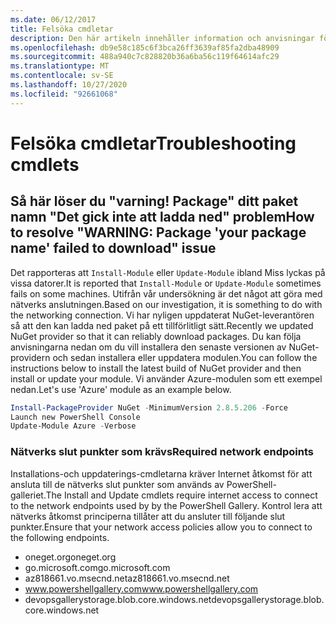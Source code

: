 ```yaml
---
ms.date: 06/12/2017
title: Felsöka cmdletar
description: Den här artikeln innehåller information och anvisningar för fel sökning av fel med hjälp av PowerShell-galleriet
ms.openlocfilehash: db9e58c185c6f3bca26ff3639af85fa2dba48909
ms.sourcegitcommit: 488a940c7c828820b36a6ba56c119f64614afc29
ms.translationtype: MT
ms.contentlocale: sv-SE
ms.lasthandoff: 10/27/2020
ms.locfileid: "92661068"
---
```

# <a name="troubleshooting-cmdlets"></a><span data-ttu-id="10acb-103">Felsöka cmdletar</span><span class="sxs-lookup"><span data-stu-id="10acb-103">Troubleshooting cmdlets</span></span>

## <a name="how-to-resolve-warning-package-your-package-name-failed-to-download-issue"></a><span data-ttu-id="10acb-104">Så här löser du "varning! Package" ditt paket namn "Det gick inte att ladda ned" problem</span><span class="sxs-lookup"><span data-stu-id="10acb-104">How to resolve "WARNING: Package 'your package name' failed to download" issue</span></span>

<span data-ttu-id="10acb-105">Det rapporteras att `Install-Module` eller `Update-Module` ibland Miss lyckas på vissa datorer.</span><span class="sxs-lookup"><span data-stu-id="10acb-105">It is reported that `Install-Module` or `Update-Module` sometimes fails on some machines.</span></span> <span data-ttu-id="10acb-106">Utifrån vår undersökning är det något att göra med nätverks anslutningen.</span><span class="sxs-lookup"><span data-stu-id="10acb-106">Based on our investigation, it is something to do with the networking connection.</span></span> <span data-ttu-id="10acb-107">Vi har nyligen uppdaterat NuGet-leverantören så att den kan ladda ned paket på ett tillförlitligt sätt.</span><span class="sxs-lookup"><span data-stu-id="10acb-107">Recently we updated NuGet provider so that it can reliably download packages.</span></span> <span data-ttu-id="10acb-108">Du kan följa anvisningarna nedan om du vill installera den senaste versionen av NuGet-providern och sedan installera eller uppdatera modulen.</span><span class="sxs-lookup"><span data-stu-id="10acb-108">You can follow the instructions below to install the latest build of NuGet provider and then install or update your module.</span></span> <span data-ttu-id="10acb-109">Vi använder Azure-modulen som ett exempel nedan.</span><span class="sxs-lookup"><span data-stu-id="10acb-109">Let's use 'Azure' module as an example below.</span></span>

```powershell
Install-PackageProvider NuGet -MinimumVersion 2.8.5.206 -Force
Launch new PowerShell Console
Update-Module Azure -Verbose
```

### <a name="required-network-endpoints"></a><span data-ttu-id="10acb-110">Nätverks slut punkter som krävs</span><span class="sxs-lookup"><span data-stu-id="10acb-110">Required network endpoints</span></span>

<span data-ttu-id="10acb-111">Installations-och uppdaterings-cmdletarna kräver Internet åtkomst för att ansluta till de nätverks slut punkter som används av PowerShell-galleriet.</span><span class="sxs-lookup"><span data-stu-id="10acb-111">The Install and Update cmdlets require internet access to connect to the network endpoints used by by the PowerShell Gallery.</span></span> <span data-ttu-id="10acb-112">Kontrol lera att nätverks åtkomst principerna tillåter att du ansluter till följande slut punkter.</span><span class="sxs-lookup"><span data-stu-id="10acb-112">Ensure that your network access policies allow you to connect to the following endpoints.</span></span>

- <span data-ttu-id="10acb-113">oneget.org</span><span class="sxs-lookup"><span data-stu-id="10acb-113">oneget.org</span></span>
- <span data-ttu-id="10acb-114">go.microsoft.com</span><span class="sxs-lookup"><span data-stu-id="10acb-114">go.microsoft.com</span></span>
- <span data-ttu-id="10acb-115">az818661.vo.msecnd.net</span><span class="sxs-lookup"><span data-stu-id="10acb-115">az818661.vo.msecnd.net</span></span>
- <span data-ttu-id="10acb-116">www.powershellgallery.com</span><span class="sxs-lookup"><span data-stu-id="10acb-116">www.powershellgallery.com</span></span>
- <span data-ttu-id="10acb-117">devopsgallerystorage.blob.core.windows.net</span><span class="sxs-lookup"><span data-stu-id="10acb-117">devopsgallerystorage.blob.core.windows.net</span></span>
